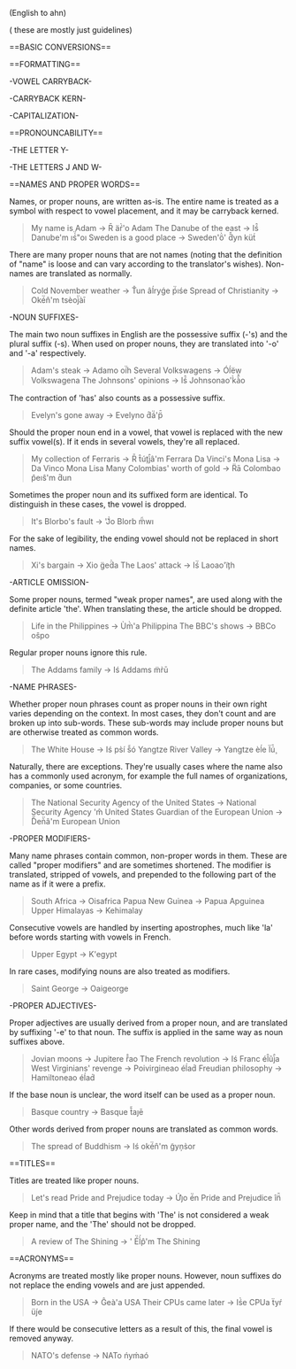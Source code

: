 
(English to ahn)

( these are mostly just guidelines)

==BASIC CONVERSIONS==

==FORMATTING==

-VOWEL CARRYBACK-

-CARRYBACK KERN-

-CAPITALIZATION-

==PRONOUNCABILITY==

-THE LETTER Y-

-THE LETTERS J AND W-

==NAMES AND PROPER WORDS==

Names, or proper nouns, are written as-is. The entire name is treated as a symbol with respect to vowel placement, and it may be carryback kerned.
>My name is Adam -> R̄ äŕ̀'o Adam
>The Danube of the east -> Iś̂ Danube'm ıś́̈"oı
>Sweden is a good place -> Sweden'ö̀' d̂̂yn küt́

There are many proper nouns that are not names (noting that the definition of "name" is loose and can vary according to the translator's wishes). Non-names are translated as normally.
>Cold November weather -> T̂un âĺryǵe ṕ̈ıśe
>Spread of Christianity -> Oké̈n̂'m tsèoȷ̀̈àı̄

-NOUN SUFFIXES-

The main two noun suffixes in English are the possessive suffix (-'s) and the plural suffix (-s). When used on proper nouns, they are translated into '-o' and '-a' respectively.
>Adam's steak -> Adamo oı́̈h
>Several Volkswagens -> Óĺëw Volkswagena
>The Johnsons' opinions -> Iś̂ Johnsonao'k̀à̂̍o

The contraction of 'has' also counts as a possessive suffix.
>Evelyn's gone away -> Evelyno d̂á̈'p̈̄

Should the proper noun end in a vowel, that vowel is replaced with the new suffix vowel(s). If it ends in several vowels, they're all replaced.
>My collection of Ferraris -> R̄ t̂ú̧tȷ̀̂â'm Ferrara
>Da Vinci's Mona Lisa -> Da Vinco Mona Lisa
>Many Colombias' worth of gold -> R̈ā Colombao p̂eıŝ'm d̂un

Sometimes the proper noun and its suffixed form are identical. To distinguish in these cases, the vowel is dropped.
>It's Blorbo's fault -> 'J͛̀o Blorb m̈̃wı

For the sake of legibility, the ending vowel should not be replaced in short names.
>Xi's bargain -> Xio g̈ed̈̀a
>The Laos' attack -> Iś̈ Laoao'ı̧̈th

-ARTICLE OMISSION-

Some proper nouns, termed "weak proper names", are used along with the definite article 'the'. When translating these, the article should be dropped.
>Life in the Philippines -> Ùḿ̀'a Philippina
>The BBC's shows -> BBCo oŝpo

Regular proper nouns ignore this rule.
>The Addams family -> Iś Addams m̈r̀ū

-NAME PHRASES-

Whether proper noun phrases count as proper nouns in their own right varies depending on the context. In most cases, they don't count and are broken up into sub-words. These sub-words may include proper nouns but are otherwise treated as common words.
>The White House -> Iś ps̀ı́ ŝ̃ó
>Yangtze River Valley -> Yangtze èĺe l̈ú̧̄

Naturally, there are exceptions. They're usually cases where the name also has a commonly used acronym, for example the full names of organizations, companies, or some countries.
>The National Security Agency of the United States -> National Security Agency 'm̂ United States
>Guardian of the European Union -> D̃̈eǹ̈â'm European Union

-PROPER MODIFIERS-

Many name phrases contain common, non-proper words in them. These are called "proper modifiers" and are sometimes shortened. The modifier is translated, stripped of vowels, and prepended to the following part of the name as if it were a prefix.
>South Africa -> Oisafrica
>Papua New Guinea -> Papua Apguinea
>Upper Himalayas -> Kehimalay

Consecutive vowels are handled by inserting apostrophes, much like 'la' before words starting with vowels in French.
>Upper Egypt -> K'egypt

In rare cases, modifying nouns are also treated as modifiers.
>Saint George -> Oaigeorge

-PROPER ADJECTIVES-

Proper adjectives are usually derived from a proper noun, and are translated by suffixing '-e' to that noun. The suffix is applied in the same way as noun suffixes above.
>Jovian moons -> Jupitere r̂̂ao
>The French revolution -> Iś Franc él̂ũȷ̀̂a
>West Virginians' revenge -> Poivirgineao éĺad́
>Freudian philosophy -> Hamiltoneao éĺad́

If the base noun is unclear, the word itself can be used as a proper noun.
>Basque country -> Basque t̂̃aȷē

Other words derived from proper nouns are translated as common words.
>The spread of Buddhism -> Iś oké̈n̂'m g̃yņs̀or

==TITLES==

Titles are treated like proper nouns.
>Let's read Pride and Prejudice today -> Úȷ͛o é̈n Pride and Prejudice ı̂n̈̄

Keep in mind that a title that begins with 'The' is not considered a weak proper name, and the 'The' should not be dropped.
>A review of The Shining -> ' É̈l̀́p̂'m The Shining

==ACRONYMS==

Acronyms are treated mostly like proper nouns. However, noun suffixes do not replace the ending vowels and are just appended.
>Born in the USA -> Ĝeà'a USA
>Their CPUs came later -> Iś̀e CPUa ẗyŕ üȷ́e

If there would be consecutive letters as a result of this, the final vowel is removed anyway.
>NATO's defense -> NATo ńyḿaó
